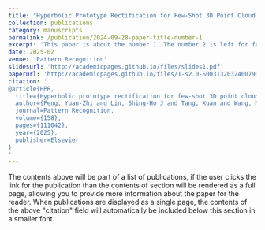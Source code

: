 ```yaml
---
title: "Hyperbolic Prototype Rectification for Few-Shot 3D Point Cloud Classification"
collection: publications
category: manuscripts
permalink: /publication/2024-09-28-paper-title-number-1
excerpt: 'This paper is about the number 1. The number 2 is left for future work.'
date: 2025-02
venue: 'Pattern Recognition'
slidesurl: 'http://academicpages.github.io/files/slides1.pdf'
paperurl: 'http://academicpages.github.io/files/1-s2.0-S0031320324007933-main.pdf'
citation: '
@article{HPR,
  title={Hyperbolic prototype rectification for few-shot 3D point cloud classification},
  author={Feng, Yuan-Zhi and Lin, Shing-Ho J and Tang, Xuan and Wang, Mu-Yu and Zheng, Jian-Zhang and He, Zi-Yao and Pang, Zi-Yi and Yang, Jian and Chen, Ming-Song and Wei, Xian},
  journal=Pattern Recognition,
  volume={158},
  pages={111042},
  year={2025},
  publisher=Elsevier
}
'
---
```


The contents above will be part of a list of publications, if the user clicks the link for the publication than the contents of section will be rendered as a full page, allowing you to provide more information about the paper for the reader. When publications are displayed as a single page, the contents of the above "citation" field will automatically be included below this section in a smaller font.
